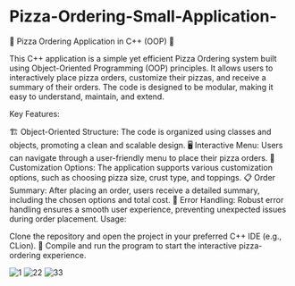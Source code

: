 # Pizza-Ordering-Small-Application-


🍕 Pizza Ordering Application in C++ (OOP) 🍕


This C++ application is a simple yet efficient Pizza Ordering system built using Object-Oriented Programming (OOP) principles. It allows users to interactively place pizza orders, customize their pizzas, and receive a summary of their orders. The code is designed to be modular, making it easy to understand, maintain, and extend.

Key Features:

🏗️ Object-Oriented Structure: The code is organized using classes and objects, promoting a clean and scalable design.
🖥️ Interactive Menu: Users can navigate through a user-friendly menu to place their pizza orders.
🧩 Customization Options: The application supports various customization options, such as choosing pizza size, crust type, and toppings.
📋 Order Summary: After placing an order, users receive a detailed summary, including the chosen options and total cost.
🚀 Error Handling: Robust error handling ensures a smooth user experience, preventing unexpected issues during order placement.
Usage:

Clone the repository and open the project in your preferred C++ IDE (e.g., CLion).
🔄 Compile and run the program to start the interactive pizza-ordering experience.


![1](https://github.com/Lahiru-LK/Pizza-Ordering-Small-Application-/assets/104630433/6e6cd2eb-d4f7-4439-9d61-eb970a42345b)
![22](https://github.com/Lahiru-LK/Pizza-Ordering-Small-Application-/assets/104630433/2ae6ec5b-a5ee-4dad-a3bc-1ab9737a2598)
![33](https://github.com/Lahiru-LK/Pizza-Ordering-Small-Application-/assets/104630433/4072e024-543a-486c-933e-3275367f6d69)


